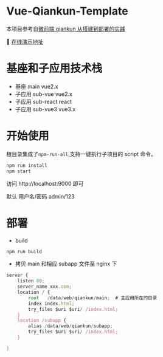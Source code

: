 # Vue-Qiankun-Template

本项目参考自[微前端 qiankun 从搭建到部署的实践](https://juejin.im/post/6875462470593904653)

🍌 [在线演示地址](http://server.boboooooo.top:7777)

# 基座和子应用技术栈

- 基座 main vue2.x
- 子应用 sub-vue vue2.x
- 子应用 sub-react react
- 子应用 sub-vue3 vue3.x

# 开始使用

根目录集成了`npm-run-all`,支持一键执行子项目的 script 命令。

```javascript
npm run install
npm start
```

访问 http://localhost:9000 即可

默认 用户名/密码 admin/123

# 部署

- build

```javascript
npm run build
```

- 拷贝 main 和相应 subapp 文件至 nginx 下

```javascript
server {
    listen 80;
    server_name xxx.com;
    location / {
        root   /data/web/qiankun/main;  # 主应用所在的目录
        index index.html;
        try_files $uri $uri/ /index.html;
    }
    location /subapp {
	    alias /data/web/qiankun/subapp;
        try_files $uri $uri/ /index.html;
    }

}
```
